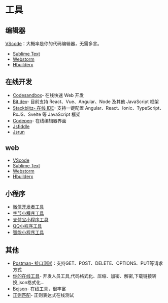 # 工具

## 编辑器

[VScode](https://code.visualstudio.com/)：大概率是你的代码编辑器，无需多言。
- [Sublime Text](https://www.sublimetext.com/)
- [Webstorm](https://www.jetbrains.com/webstorm/)
- [Hbuilderx](https://www.dcloud.io/hbuilderx.html)

## 在线开发
- [Codesandbox](https://codesandbox.io/)- 在线快速 Web 开发
- [Bit.dev](https://bit.dev/)- 目前支持 React、Vue、Angular、Node 及其他 JavaScript 框架
- [Stackblitz- 在线 IDE](https://stackblitz.com/)- 支持一键配置 Angular、React、Ionic、TypeScript、RxJS、Svelte 等 JavaScript 框架
- [Codepen](https://codepen.io/)- 在线编辑器界面
- [Jsfiddle](https://jsfiddle.net/)
- [Jsrun](https://jsrun.net/)

## web
- [VScode](https://vscode.en.softonic.com/download)
- [Sublime Text](https://www.sublimetext.com/)
- [Webstorm](https://www.jetbrains.com/webstorm/)
- [Hbuilderx](https://www.dcloud.io/hbuilderx.html)

## 小程序
- [微信开发者工具](https://developers.weixin.qq.com/miniprogram/dev/devtools/stable.html)
- [字节小程序工具](https://microapp.bytedance.com/docs/zh-CN/mini-app/develop/developer-instrument/download/developer-instrument-update-and-download/)
- [支付宝小程序工具](https://opendocs.alipay.com/mini/ide/download)
- [QQ小程序工具](https://q.qq.com/wiki/tools/devtool/)
- [智能小程序工具](https://smartprogram.baidu.com/docs/develop/devtools/history/)

## 其他
- [Postman- 接口测试](https://www.postman.com/)：支持GET、POST、DELETE、OPTIONS、PUT等请求方式
- [你的在线工具](https://tool.lu/)- 开发人员工具,代码格式化、压缩、加密、解密,下载链接转换,json格式化...
- [Bejson](https://www.bejson.com/ui/compress_img/)- 在线工具，很丰富
- [正则匹配](https://c.runoob.com/front-end/854/)- 正则表达式在线测试
